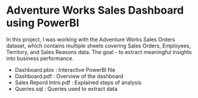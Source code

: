 # Adventure Works Sales Dashboard using PowerBI

In this project, I was working with the Adventure Works Sales Orders dataset, which contains multiple sheets covering Sales Orders, Employees, Territory, and Sales Reasons data. The goal - to extract meaningful insights into business performance.


- Dashboard.pbix : Interactive PowerBI file
- Dashboard.pdf : Overview of the dashboard
- Sales Repord Intro.pdf : Explained steps of analysis
- Queries.sql : Queries used to extract data
